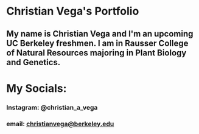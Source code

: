 # **Christian Vega's Portfolio**
## My name is Christian Vega and I'm an upcoming UC Berkeley freshmen. I am in Rausser College of Natural Resources majoring in Plant Biology and Genetics. 



# My Socials: 

### Instagram: @christian_a_vega
### email: christianvega@berkeley.edu

